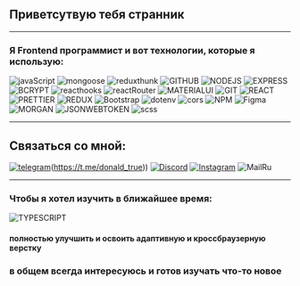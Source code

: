 ## Приветсутвую тебя странник
---
### Я Frontend программист и вот технологии, которые я использую:

![javaScript](https://img.shields.io/badge/-javaScript-black?style=for-the-badge&logo=javaScript)
![mongoose](https://img.shields.io/badge/-mongoose-white?style=for-the-badge&logo=mongodb)
![reduxthunk](https://img.shields.io/badge/-REDUX_THUNK-670fbf?style=for-the-badge&logo=REDUX)
![GITHUB](https://img.shields.io/badge/-GITHUB-black?style=for-the-badge&logo=GITHUB)
![NODEJS](https://img.shields.io/badge/-NODEJS-white?style=for-the-badge&logo=node.js)
![EXPRESS](https://img.shields.io/badge/-EXPRESS-1f9602?style=for-the-badge&logo=EXPRESS)
![BCRYPT](https://img.shields.io/badge/-BCRYPT-black?style=for-the-badge&logo=BCRYPT)
![reacthooks](https://img.shields.io/badge/-reacthooks-670fbf?style=for-the-badge&logo=redux)
![reactRouter](https://img.shields.io/badge/-reactRouter-white?style=for-the-badge&logo=reactRouter)
![MATERIALUI](https://img.shields.io/badge/-MATERIAL_UI-0756b0?style=for-the-badge&logo=material-ui)
![GIT](https://img.shields.io/badge/-GIT-white?style=for-the-badge&logo=GIT)
![REACT](https://img.shields.io/badge/-REACT-262a2b?style=for-the-badge&logo=REACT)
![PRETTIER](https://img.shields.io/badge/-PRETTIER-262a2b?style=for-the-badge&logo=PRETTIER)
![REDUX](https://img.shields.io/badge/-REDUX-670fbf?style=for-the-badge&logo=REDUX)
![Bootstrap](https://img.shields.io/badge/-Bootstrap-white?style=for-the-badge&logo=Bootstrap)
![dotenv](https://img.shields.io/badge/-dotenv-black?style=for-the-badge&logo=dotenv)
![cors](https://img.shields.io/badge/-cors-white?style=for-the-badge&logo=cors)
![NPM](https://img.shields.io/badge/NPM-%23000000.svg?style=for-the-badge&logo=npm&logoColor=white) 
![Figma](https://img.shields.io/badge/figma-%23F24E1E.svg?style=for-the-badge&logo=figma&logoColor=white)
![MORGAN](https://img.shields.io/badge/-MORGAN-black?style=for-the-badge&logo=MORGAN)
![JSONWEBTOKEN](https://img.shields.io/badge/-JSONWEBTOKEN-black?style=for-the-badge&logo=JSON%20web%20tokens)
![scss](https://img.shields.io/badge/-scss-bf0fae?style=for-the-badge&logo=sass)

---
## Связаться со мной:
[![telegram](https://img.shields.io/badge/Telegram-blue?style=flat&logo=telegram)](https://img.shields.io/badge/Telegram-blue?style=flat&logo=telegram)(https://t.me/donald_true))
[![Discord](https://img.shields.io/badge/Discord-%237289DA.svg?logo=discord&logoColor=white)](https://discord.gg/adam_hellscream)
[![Instagram](https://img.shields.io/badge/Instagram-%23E4405F.svg?logo=Instagram&logoColor=white)](https://instagram.com/ad.saraliev) 
![MailRu](https://img.shields.io/badge/Mail.Ru-adamfuturama@mail.ru-blue?style=flat&logo=gmail)
***
### Чтобы я хотел изучить в ближайшее время:
![TYPESCRIPT](https://img.shields.io/badge/-TYPESCRIPT-black?style=for-the-badge&logo=TYPESCRIPT)

#### полностью улучшить и освоить адаптивную и кроссбраузерную верстку

### в общем всегда интересуюсь и готов изучать что-то новое

